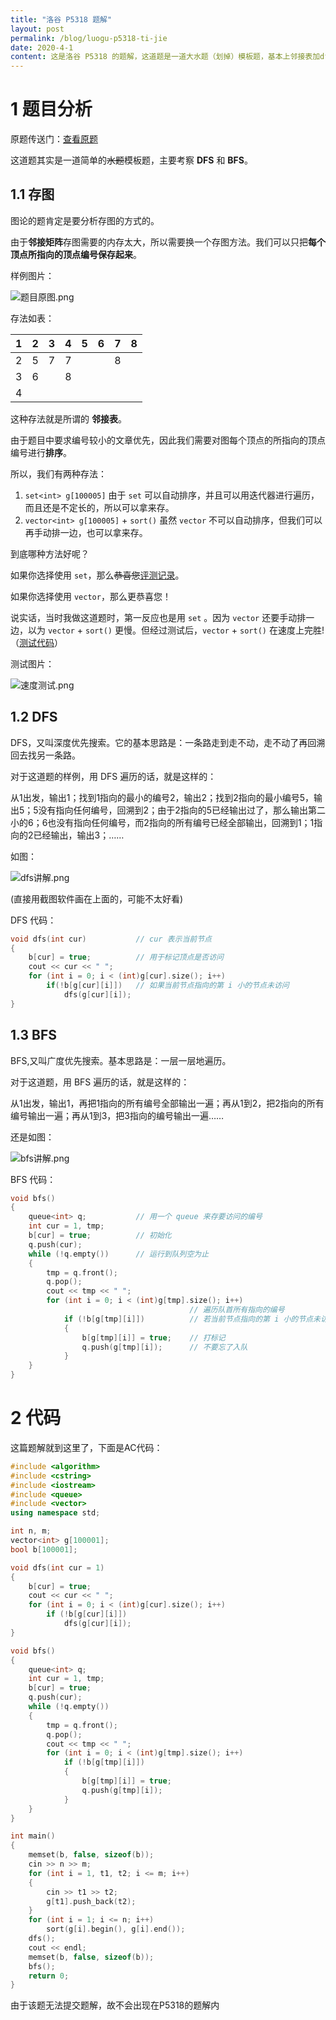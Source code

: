```yaml
---
title: "洛谷 P5318 题解"
layout: post
permalink: /blog/luogu-p5318-ti-jie
date: 2020-4-1
content: 这是洛谷 P5318 的题解，这道题是一道大水题（划掉）模板题，基本上邻接表加dfs() bfs()套一下就做出来了了。
---
```


# 1 题目分析

原题传送门：[查看原题](https://www.luogu.com.cn/problem/P5318)

这道题其实是一道简单的~~水题~~模板题，主要考察 **DFS** 和 **BFS**。

## 1.1 存图

图论的题肯定是要分析存图的方式的。

由于**邻接矩阵**存图需要的内存太大，所以需要换一个存图方法。我们可以只把**每个顶点所指向的顶点编号保存起来**。

样例图片：

![题目原图.png](https://i.loli.net/2020/05/02/ecbs5MLzk3gtC1w.png)

存法如表：

|   1   |   2   |   3   |   4   |   5   |   6   |   7   |   8   |
| :---: | :---: | :---: | :---: | :---: | :---: | :---: | :---: |
|   2   |   5   |   7   |   7   |       |       |   8   |       |
|   3   |   6   |       |   8   |       |       |       |       |
|   4   |       |       |       |       |       |       |       |

这种存法就是所谓的 **邻接表**。

由于题目中要求编号较小的文章优先，因此我们需要对图每个顶点的所指向的顶点编号进行**排序**。

所以，我们有两种存法：

1. `set<int> g[100005]` 由于 `set` 可以自动排序，并且可以用迭代器进行遍历，而且还是不定长的，所以可以拿来存。
2. `vector<int> g[100005]` + `sort()` 虽然 `vector` 不可以自动排序，但我们可以再手动排一边，也可以拿来存。

到底哪种方法好呢？

如果你选择使用 `set`，那么~~恭喜您~~[评测记录](https://www.luogu.com.cn/record/32317182)。

如果你选择使用 `vector`，那么更恭喜您！

说实话，当时我做这道题时，第一反应也是用 `set` 。因为 `vector` 还要手动排一边，以为 `vector` + `sort()` 更慢。但经过测试后，`vector` + `sort()` 在速度上完胜!（[测试代码](https://www.luogu.com.cn/paste/avs0gs8t)）

测试图片：

![速度测试.png](https://i.loli.net/2020/05/02/4dMa9E2Jmh7VrvO.png)

## 1.2 DFS

DFS，又叫深度优先搜索。它的基本思路是：一条路走到走不动，走不动了再回溯回去找另一条路。

对于这道题的样例，用 DFS 遍历的话，就是这样的：

从1出发，输出1；找到1指向的最小的编号2，输出2；找到2指向的最小编号5，输出5；5没有指向任何编号，回溯到2；由于2指向的5已经输出过了，那么输出第二小的6；6也没有指向任何编号，而2指向的所有编号已经全部输出，回溯到1；1指向的2已经输出，输出3；……

如图：

![dfs讲解.png](https://i.loli.net/2020/05/02/tbzSsR3OA1Cx8Wf.png)

(直接用截图软件画在上面的，可能不太好看)

DFS 代码：

```cpp
void dfs(int cur)           // cur 表示当前节点
{
    b[cur] = true;          // 用于标记顶点是否访问
    cout << cur << " ";
    for (int i = 0; i < (int)g[cur].size(); i++)
        if(!b[g[cur][i]])   // 如果当前节点指向的第 i 小的节点未访问
            dfs(g[cur][i]);
}
```

## 1.3 BFS

BFS,又叫广度优先搜索。基本思路是：一层一层地遍历。

对于这道题，用 BFS 遍历的话，就是这样的：

从1出发，输出1，再把1指向的所有编号全部输出一遍；再从1到2，把2指向的所有编号输出一遍；再从1到3，把3指向的编号输出一遍……

还是如图：

![bfs讲解.png](https://i.loli.net/2020/05/02/J9u6zAnCMsIKFcb.png)

BFS 代码：

```cpp
void bfs()
{
    queue<int> q;           // 用一个 queue 来存要访问的编号
    int cur = 1, tmp;
    b[cur] = true;          // 初始化
    q.push(cur);
    while (!q.empty())      // 运行到队列空为止
    {
        tmp = q.front();
        q.pop();
        cout << tmp << " ";
        for (int i = 0; i < (int)g[tmp].size(); i++) 
                                        // 遍历队首所有指向的编号
            if (!b[g[tmp][i]])          // 若当前节点指向的第 i 小的节点未访问
            {
                b[g[tmp][i]] = true;    // 打标记
                q.push(g[tmp][i]);      // 不要忘了入队
            }
    }
}
```

# 2 代码

这篇题解就到这里了，下面是AC代码：

```cpp
#include <algorithm>
#include <cstring>
#include <iostream>
#include <queue>
#include <vector>
using namespace std;

int n, m;
vector<int> g[100001];
bool b[100001];

void dfs(int cur = 1)
{
    b[cur] = true;
    cout << cur << " ";
    for (int i = 0; i < (int)g[cur].size(); i++)
        if (!b[g[cur][i]])
            dfs(g[cur][i]);
}

void bfs()
{
    queue<int> q;
    int cur = 1, tmp;
    b[cur] = true;
    q.push(cur);
    while (!q.empty())
    {
        tmp = q.front();
        q.pop();
        cout << tmp << " ";
        for (int i = 0; i < (int)g[tmp].size(); i++)
            if (!b[g[tmp][i]])
            {
                b[g[tmp][i]] = true;
                q.push(g[tmp][i]);
            }
    }
}

int main()
{
    memset(b, false, sizeof(b));
    cin >> n >> m;
    for (int i = 1, t1, t2; i <= m; i++)
    {
        cin >> t1 >> t2;
        g[t1].push_back(t2);
    }
    for (int i = 1; i <= n; i++)
        sort(g[i].begin(), g[i].end());
    dfs();
    cout << endl;
    memset(b, false, sizeof(b));
    bfs();
    return 0;
}

```

由于该题无法提交题解，故不会出现在P5318的题解内

